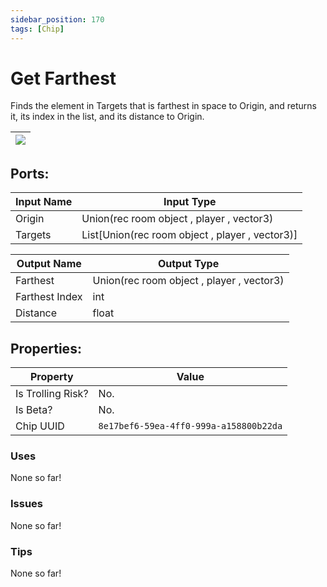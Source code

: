 ```yaml
---
sidebar_position: 170
tags: [Chip]
---
```


# Get Farthest


Finds the element in Targets that is farthest in space to Origin, and returns it, its index in the list, and its distance to Origin.

| ![](https://images-ext-2.discordapp.net/external/MPmIaQzlEPmgGWlgi-WxBBXt0Bjv_zWPkg1y1f_sy3s/https/www.recroomcircuits.com/image/circuit/absolute-value?width=206&height=108) |
|-----|

## Ports:

| Input Name | Input Type |
|-----------|-----------|
| Origin | Union(rec room object , player , vector3) |
| Targets | List[Union(rec room object , player , vector3)] |

| Output Name | Output Type |
|-----------|-----------|
| Farthest | Union(rec room object , player , vector3) |
| Farthest Index | int |
| Distance | float |

## Properties:

| Property  | Value |
|-------------------|-----------|
| Is Trolling Risk? | No. |
| Is Beta? | No. |
| Chip UUID | `8e17bef6-59ea-4ff0-999a-a158800b22da` |

### Uses
None so far!

### Issues
None so far!

### Tips
None so far!
